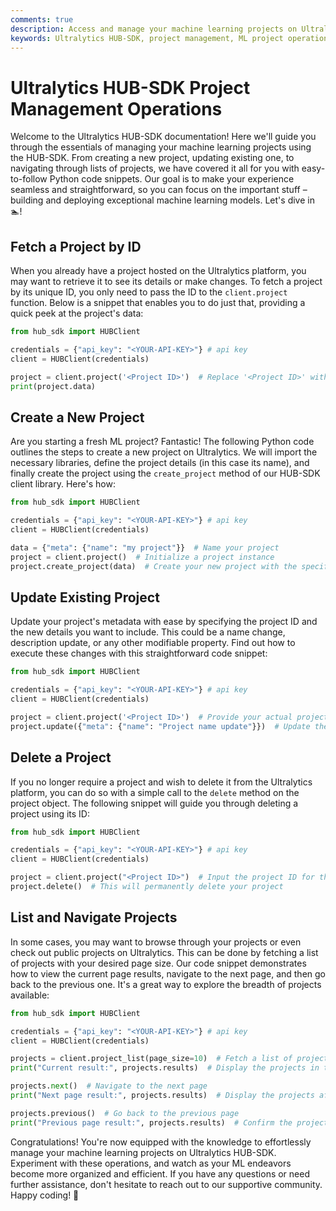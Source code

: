 ```yaml
---
comments: true
description: Access and manage your machine learning projects on Ultralytics HUB-SDK with our guided documentation.
keywords: Ultralytics HUB-SDK, project management, ML project operations, Python code examples, create project, update project, delete project
---
```


# Ultralytics HUB-SDK Project Management Operations

Welcome to the Ultralytics HUB-SDK documentation! Here we'll guide you through the essentials of managing your machine learning projects using the HUB-SDK. From creating a new project, updating existing one, to navigating through lists of projects, we have covered it all for you with easy-to-follow Python code snippets. Our goal is to make your experience seamless and straightforward, so you can focus on the important stuff – building and deploying exceptional machine learning models. Let's dive in 🏊!

## Fetch a Project by ID

When you already have a project hosted on the Ultralytics platform, you may want to retrieve it to see its details or make changes. To fetch a project by its unique ID, you only need to pass the ID to the `client.project` function. Below is a snippet that enables you to do just that, providing a quick peek at the project's data:

```python
from hub_sdk import HUBClient

credentials = {"api_key": "<YOUR-API-KEY>"} # api key
client = HUBClient(credentials)

project = client.project('<Project ID>')  # Replace '<Project ID>' with your actual project ID
print(project.data)
```

## Create a New Project

Are you starting a fresh ML project? Fantastic! The following Python code outlines the steps to create a new project on Ultralytics. We will import the necessary libraries, define the project details (in this case its name), and finally create the project using the `create_project` method of our HUB-SDK client library. Here's how:

```python
from hub_sdk import HUBClient

credentials = {"api_key": "<YOUR-API-KEY>"} # api key
client = HUBClient(credentials)

data = {"meta": {"name": "my project"}}  # Name your project
project = client.project()  # Initialize a project instance
project.create_project(data)  # Create your new project with the specified data
```

## Update Existing Project

Update your project's metadata with ease by specifying the project ID and the new details you want to include. This could be a name change, description update, or any other modifiable property. Find out how to execute these changes with this straightforward code snippet:

```python
from hub_sdk import HUBClient

credentials = {"api_key": "<YOUR-API-KEY>"} # api key
client = HUBClient(credentials)

project = client.project('<Project ID>')  # Provide your actual project ID here
project.update({"meta": {"name": "Project name update"}})  # Update the project's name or other metadata
```

## Delete a Project

If you no longer require a project and wish to delete it from the Ultralytics platform, you can do so with a simple call to the `delete` method on the project object. The following snippet will guide you through deleting a project using its ID:

```python
from hub_sdk import HUBClient

credentials = {"api_key": "<YOUR-API-KEY>"} # api key
client = HUBClient(credentials)

project = client.project("<Project ID>")  # Input the project ID for the project to delete
project.delete()  # This will permanently delete your project
```

## List and Navigate Projects

In some cases, you may want to browse through your projects or even check out public projects on Ultralytics. This can be done by fetching a list of projects with your desired page size. Our code snippet demonstrates how to view the current page results, navigate to the next page, and then go back to the previous one. It's a great way to explore the breadth of projects available:

```python
from hub_sdk import HUBClient

credentials = {"api_key": "<YOUR-API-KEY>"} # api key
client = HUBClient(credentials)

projects = client.project_list(page_size=10)  # Fetch a list of projects with specified page size
print("Current result:", projects.results)  # Display the projects in the current page

projects.next()  # Navigate to the next page
print("Next page result:", projects.results)  # Display the projects after pagination

projects.previous()  # Go back to the previous page
print("Previous page result:", projects.results)  # Confirm the projects in the previous page
```

Congratulations! You're now equipped with the knowledge to effortlessly manage your machine learning projects on Ultralytics HUB-SDK. Experiment with these operations, and watch as your ML endeavors become more organized and efficient. If you have any questions or need further assistance, don't hesitate to reach out to our supportive community. Happy coding! 🚀
